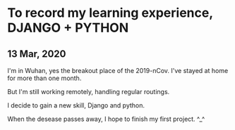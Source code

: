 # To record my learning experience, DJANGO + PYTHON

## 13 Mar, 2020

I'm in Wuhan, yes the breakout place of the 2019-nCov. I've stayed at home for more than one month. 

But I'm still working remotely, handling regular routings. 

I decide to gain a new skill, Django and python. 

When the desease passes away, I hope to finish my first project. ^_^

